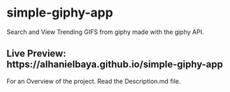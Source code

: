 # simple-giphy-app

Search and View Trending GIFS from giphy made with the giphy API.

<h2>Live Preview: https://alhanielbaya.github.io/simple-giphy-app</h2>

<p>For an Overview of the project. Read the Description.md file.</p>
